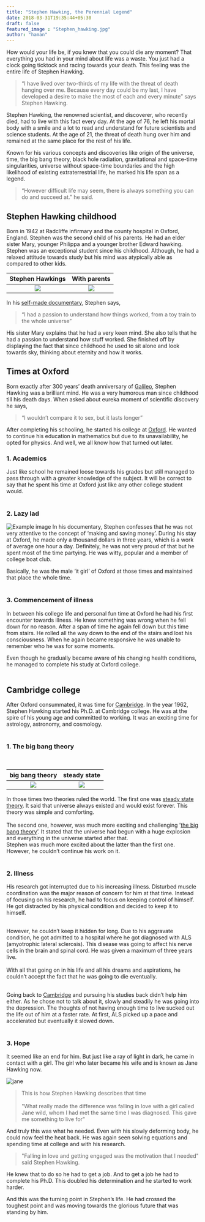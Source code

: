 ```yaml
---
title: "Stephen Hawking, the Perennial Legend"
date: 2018-03-31T19:35:44+05:30
draft: false
featured_image : "Stephen_hawking.jpg"
author: "haman"
---
```

How would your life be, if you knew that you could die any moment? That everything you had in your mind about life was a waste. You just had a clock going ticktock and racing towards your death. This feeling was the entire life of Stephen Hawking.

<blockquote>“I have lived over two-thirds of my life with the threat of death hanging over me. Because every day could be my last, I have developed a desire to make the most of each and every minute”
says Stephen Hawking.</blockquote>

Stephen Hawking, the renowned scientist, and discoverer, who recently died, had to live with this fact every day. At the age of 76, he left his mortal body with a smile and a lot to read and understand for future scientists and science students. At the age of 21, the threat of death hung over him and remained at the same place for the rest of his life.

Known for his various concepts and discoveries like origin of the universe, time, the big bang theory, black hole radiation, gravitational and space-time singularities, universe without space-time boundaries and the high likelihood of existing extraterrestrial life, he marked his life span as a legend. 

<blockquote>“However difficult life may seem, there is always something you can do and succeed at.”
 he said.</blockquote>


<h2>Stephen Hawking childhood</h2>

Born in 1942 at Radcliffe infirmary and the county hospital in Oxford, England. Stephen was the second child of his parents. He had an elder sister Mary, younger Philippa and a younger brother Edward hawking. Stephen was an exceptional student since his childhood. Although, he had a relaxed attitude towards study but his mind was atypically able as compared to other kids.

   Stephen Hawkings        |  With parents
:-------------------------:|:-------------------------:
![](/blog/images/child.jpg)  |  ![](/blog/images/young-stephen-hawking-1.jpg)
 In his [self-made documentary](https://www.youtube.com/watch?v=7NN2vsNgbZs
), Stephen says,

<blockquote>“I had a passion to understand how things worked, from a toy train to the whole universe”</blockquote>

His sister Mary explains that he had a very keen mind. She also tells that he had a passion to understand how stuff worked. She finished off by displaying the fact that since childhood he used to sit alone and look towards sky, thinking about eternity and how it works.


<h2>Times at Oxford</h2>

Born exactly after 300 years’ death anniversary of [Galileo](https://en.wikipedia.org/wiki/Galileo_Galilei), Stephen Hawking was a brilliant mind. He was a very humorous man since childhood till his death days. 
When asked about eureka moment of scientific discovery he says,

<blockquote>“I wouldn’t compare it to sex, but it lasts longer”</blockquote>

After completing his schooling, he started his college at [Oxford](http://www.ox.ac.uk/). He wanted to continue his education in mathematics but due to its unavailability, he opted for physics.
And well, we all know how that turned out later.

<h3> 1.	Academics</h3>

Just like school he remained loose towards his grades but still managed to pass through with a greater knowledge of the subject. It will be correct to say that he spent his time at Oxford just like any other college student would.
<br>
<br> 

<h3> 2.	Lazy lad</h3>

![Example image](/blog/images/stephen7.jpg)
In his documentary, Stephen confesses that he was not very attentive to the concept of ‘making and saving money’. During his stay at Oxford, he made only a thousand dollars in three years, which is a work of average one hour a day. Definitely, he was not very proud of that but he spent most of the time partying. He was witty, popular and a member of college boat club.

 Basically, he was the male ‘it girl’ of Oxford at those times and maintained that place the whole time.
<br>
<br>

<h3> 3.	Commencement of illness</h3>

 In between his college life and personal fun time at Oxford he had his first encounter towards illness. He knew something was wrong when he fell down for no reason.  After a span of time he again fell down but this time from stairs. He rolled all the way down to the end of the stairs and lost his consciousness. When he again became responsive he was unable to remember who he was for some moments.

Even though he gradually became aware of his changing health conditions, he managed to complete his study at Oxford college.
<br>
<br>

<h2>Cambridge college</h2>
 
After Oxford consummated, it was time for [Cambridge](https://www.cam.ac.uk/). In the year 1962, Stephen Hawking started his Ph.D. at Cambridge college. He was at the spire of his young age and committed to working. It was an exciting time for astrology, astronomy, and cosmology.
<br>
<br>

<h3> 1.	The big bang theory</h3>

<br>

   big bang theory         |      steady state
:-------------------------:|:-------------------------:
![](/blog/images/steady.jpeg)  |  ![](/blog/images/big.jpeg)

In those times two theories ruled the world. The first one was [steady state theory](https://en.wikipedia.org/wiki/Steady_State_theory). It said that universe always existed and would exist forever. This theory was simple and comforting. <br>
<br>
The second one, however, was much more exciting and challenging ’[the big bang theory](https://en.wikipedia.org/wiki/The_Big_Bang_Theory)’. It stated that the universe had begun with a huge explosion and everything in the universe started after that.
<br>
Stephen was much more excited about the latter than the first one. However, he couldn’t continue his work on it.
<br>
<br>

<h3> 2.	Illness</h3>

His research got interrupted due to his increasing illness. Disturbed muscle coordination was the major reason of concern for him at that time. Instead of focusing on his research, he had to focus on keeping control of himself. He got distracted by his physical condition and decided to keep it to himself. <br>
<br>

However, he couldn’t keep it hidden for long. Due to his aggravate condition, he got admitted to a hospital where he got diagnosed with ALS (amyotrophic lateral sclerosis). This disease was going to affect his nerve cells in the brain and spinal cord. He was given a maximum of three years live.
<br>
<br>
With all that going on in his life and all his dreams and aspirations, he couldn’t accept the fact that he was going to die eventually. 
<br>
<br>

Going back to [Cambridge](https://www.cam.ac.uk/) and pursuing his studies back didn’t help him either. As he chose not to talk about it, slowly and steadily he was going into the depression. The thoughts of not having enough time to live sucked out the life out of him at a faster rate. At first, ALS picked up a pace and accelerated but eventually it slowed down.
<br>
<br>

<h3> 3.	Hope </h3>


It seemed like an end for him. But just like a ray of light in dark, he came in contact with a girl. The girl who later became his wife and is known as  Jane Hawking now.

![jane](/blog/images/4396a7cad34313d41d88f29a19fa1b9b.jpg)

<blockquote>This is how Stephen Hawking describes that time <br>
	<br>
"What really made the difference was falling in love with a girl called Jane wild, whom I had met the same time I was diagnosed. 
This gave me something to live for"</blockquote>

And truly this was what he needed. Even with his slowly deforming body, he could now feel the heat back. He was again seen solving equations and spending time at college and with his research.

<blockquote>"Falling in love and getting engaged was the motivation that I needed"
said Stephen Hawking. </blockquote>

He knew that to do so he had to get a job. And to get a job he had to complete his Ph.D. This doubled his determination and he started to work harder.

And this was the turning point in Stephen’s life. He had crossed the toughest point and was moving towards the glorious future that was standing by him.




